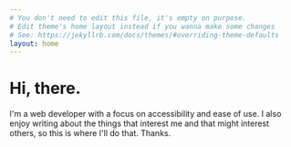 ```yaml
---
# You don't need to edit this file, it's empty on purpose.
# Edit theme's home layout instead if you wanna make some changes
# See: https://jekyllrb.com/docs/themes/#overriding-theme-defaults
layout: home
---
```

Hi, there.
===

I'm a web developer with a focus on accessibility and ease of use. I also enjoy writing about the things that interest me and that might interest others, so this is where I'll do that. Thanks.
